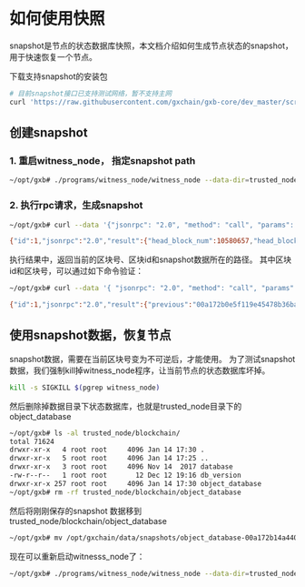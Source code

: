 # 如何使用快照

snapshot是节点的状态数据库快照，本文档介绍如何生成节点状态的snapshot，用于快速恢复一个节点。

下载支持snapshot的安装包
```bash
# 目前snapshot接口已支持测试网络，暂不支持主网
curl 'https://raw.githubusercontent.com/gxchain/gxb-core/dev_master/script/gxchain_testnet_install.sh' | bash
```


## 创建snapshot
### 1. 重启witness_node， 指定snapshot path
```bash
~/opt/gxb# ./programs/witness_node/witness_node --data-dir=trusted_node --rpc-endpoint=127.0.0.1:28090 --state-snapshots-dir "/opt/gxchain/data/snapshots"
```

### 2. 执行rpc请求，生成snapshot
```bash
~/opt/gxb# curl --data '{"jsonrpc": "2.0", "method": "call", "params": [0, "create_snapshot", []], "id": 1}' http://127.0.0.1:28090

{"id":1,"jsonrpc":"2.0","result":{"head_block_num":10580657,"head_block_id":"00a172b14a44015d35202ecabbdf1547be7fbbfe","snapshot_dir":"/opt/gxchain/data/snapshots/object_database-00a172b14a44015d35202ecabbdf1547be7fbbfe"}}
```

执行结果中，返回当前的区块号、区块id和snapshot数据所在的路径。
其中区块id和区块号，可以通过如下命令验证：

```bash
~/opt/gxb# curl --data '{ "jsonrpc": "2.0", "method": "call", "params": [0, "get_block_header", [10580657]], "id": 1 }' http://127.0.0.1:28090

{"id":1,"jsonrpc":"2.0","result":{"previous":"00a172b0e5f119e45478b36ba9f4b11412bccb69","timestamp":"2019-01-17T15:02:21","witness":"1.6.20","transaction_merkle_root":"0000000000000000000000000000000000000000","extensions":[]}}


```


## 使用snapshot数据，恢复节点

snapshot数据，需要在当前区块号变为不可逆后，才能使用。
为了测试snapshot数据，我们强制kill掉witness_node程序，让当前节点的状态数据库坏掉。

```bash
kill -s SIGKILL $(pgrep witness_node)

```

然后删除掉数据目录下状态数据库，也就是trusted_node目录下的object_database
```bash
~/opt/gxb# ls -al trusted_node/blockchain/
total 71624
drwxr-xr-x   4 root root     4096 Jan 14 17:30 .
drwxr-xr-x   5 root root     4096 Jan 14 17:25 ..
drwxr-xr-x   3 root root     4096 Nov 14  2017 database
-rw-r--r--   1 root root       12 Dec 12 19:16 db_version
drwxr-xr-x 257 root root     4096 Jan 14 17:30 object_database
~/opt/gxb# rm -rf trusted_node/blockchain/object_database
```

然后将刚刚保存的snapshot 数据移到trusted_node/blockchain/object_database
```bash
~/opt/gxb# mv /opt/gxchain/data/snapshots/object_database-00a172b14a44015d35202ecabbdf1547be7fbbfe/*  trusted_node/blockchain/object_database/
```


现在可以重新启动witnesss_node了：
```bash
~/opt/gxb# ./programs/witness_node/witness_node --data-dir=trusted_node --rpc-endpoint=127.0.0.1:28090 &
```
